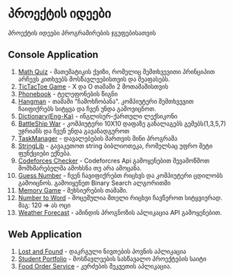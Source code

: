 # პროექტის იდეები

პროექტის იდეები პროგრამირების ჯგუფებისათვის

## Console Application

1. [Math Quiz](MathQuiz/MathQuiz.md) - მათემატიკის ქვიზი, რომელიც შემთხვევითი პრინციპით არჩევს კითხვებს მოსწავლეებისთვის და შეაფასებს.
2. [TicTacToe Game](TicTacToe/TicTacToe.md) - X და O თამაში 2 მოთამაშისთვის
3. [Phonebook](https://help.github.com/en/github/writing-on-github/basic-writing-and-formatting-syntax#links) - ტელეფონების წიგნი
4. [Hangman](Hangman/Hangman.md) - თამაში "ჩამოხჩობანა". კომპიუტერი შემთხვევით ჩაიფიქრებს სიტყვა და ჩვენ უნდა გამოვიცნოთ.
5. [Dictionary(Eng-Ka)](Dictionary/Dictionary.md) - ინგლისურ-ქართული ლექსიკონი
6. [BattleShip War](https://help.github.com/en/github/writing-on-github/basic-writing-and-formatting-syntax#links) - კომპიუტერი 10X10 დაფაზე განალაგებს გემებს(1,3,5,7) უჯრიანს და ჩვენ უნდა გავანადგუროთ
7. [TaskManager](https://help.github.com/en/github/writing-on-github/basic-writing-and-formatting-syntax#links) - დავალებების მართვის მინი პროგრამა
8. [StringLib](https://help.github.com/en/github/writing-on-github/basic-writing-and-formatting-syntax#links) - გავაკეთოთ string ბიბლიოთეკა, რომელსაც უფრო მეტი ფუნქციები ექნება.
9. [Codeforces Checker](https://help.github.com/en/github/writing-on-github/basic-writing-and-formatting-syntax#links) - Codeforcres Api გამოყენებით შევამოწმოთ მომხმარებელმა ამოხსნა თუ არა ამოცანა.
10. [Guess Number](https://help.github.com/en/github/writing-on-github/basic-writing-and-formatting-syntax#links) - ჩვენ ჩავიფიქრებთ რიცხვს და კომპიუტერი ცდილობს გამოიცნოს. გამოიყენეთ Binary Search ალგორითმი
11. [Memory Game](MemoryGame/memory-game.md) - მეხსიერების თამაში.
12. [Number to Word](https://help.github.com/en/github/writing-on-github/basic-writing-and-formatting-syntax#links) - მოცემულია მთელი რიცხვი ჩავწეროთ სიტყვიერად. მაგ: 120 => ას ოცი
13. [Weather Forecast](https://help.github.com/en/github/writing-on-github/basic-writing-and-formatting-syntax#links) - ამინდის პროგნოზის აპლიკაცია API გამოყენებით.

## Web Application

1. [Lost and Found](https://help.github.com/en/github/writing-on-github/basic-writing-and-formatting-syntax#links) - დაკრგული ნივთების პოვნის აპლიკაცია
2. [Student Portfolio](https://help.github.com/en/github/writing-on-github/basic-writing-and-formatting-syntax#links) - მოსწავლეების სასწავალო პროექტების საიტი
3. [Food Order Service](FoodOrderService/Description.md) - კერძების შეკვეთის აპლიკაცია.
